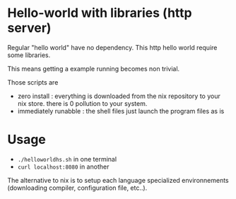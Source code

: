 # Hello-world with libraries (http server)

Regular "hello world" have no dependency.
This http hello world require some libraries.

This means getting a example running becomes non trivial.

Those scripts are
- zero install : everything is downloaded from the nix repository to your nix store. there is 0 pollution to your system.
- immediately runabble : the shell files just launch the program files as is

# Usage

- `./helloworldhs.sh` in one terminal
- ```curl localhost:8080``` in another

The alternative to nix is to setup each language specialized environnements (downloading compiler, configuration file, etc..).
